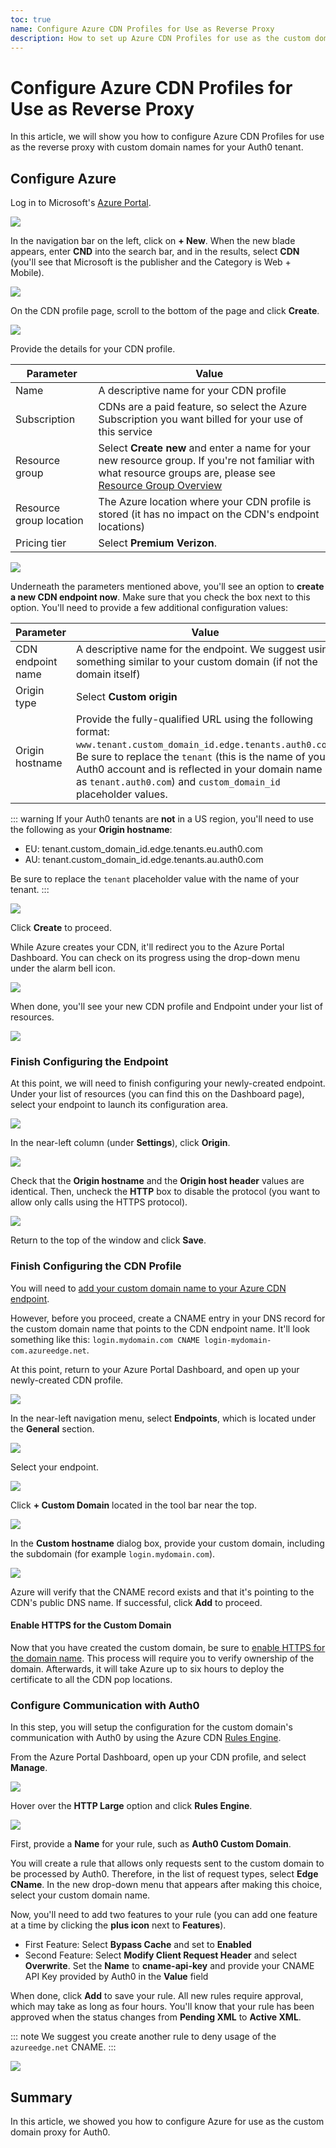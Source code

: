 ```yaml
---
toc: true
name: Configure Azure CDN Profiles for Use as Reverse Proxy
description: How to set up Azure CDN Profiles for use as the custom domain proxy for Auth0
---
```

# Configure Azure CDN Profiles for Use as Reverse Proxy

In this article, we will show you how to configure Azure CDN Profiles for use as the reverse proxy with custom domain names for your Auth0 tenant.

## Configure Azure

Log in to Microsoft's [Azure Portal](https://azure.microsoft.com/en-us/features/azure-portal/).

![](/azure-dashboard.png)

In the navigation bar on the left, click on **+ New**. When the new blade appears, enter **CND** into the search bar, and in the results, select **CDN** (you'll see that Microsoft is the publisher and the Category is Web + Mobile). 

![](/cdn.png)

On the CDN profile page, scroll to the bottom of the page and click **Create**.

![](/cdn-home.png)

Provide the details for your CDN profile.

| Parameter | Value |
| - | - |
| Name | A descriptive name for your CDN profile |
| Subscription | CDNs are a paid feature, so select the Azure Subscription you want billed for your use of this service |
| Resource group | Select **Create new** and enter a name for your new resource group. If you're not familiar with what resource groups are, please see [Resource Group Overview](https://docs.microsoft.com/en-us/azure/azure-resource-manager/resource-group-overview) |
| Resource group location | The Azure location where your CDN profile is stored (it has no impact on the CDN's endpoint locations) |
| Pricing tier | Select **Premium Verizon**. |

![](/cdn-profile-1.png)

Underneath the parameters mentioned above, you'll see an option to **create a new CDN endpoint now**. Make sure that you check the box next to this option. You'll need to provide a few additional configuration values:

| Parameter | Value |
| - | - |
| CDN endpoint name | A descriptive name for the endpoint. We suggest using something similar to your custom domain (if not the domain itself) |
| Origin type | Select **Custom origin** |
| Origin hostname | Provide the fully-qualified URL using the following format: `www.tenant.custom_domain_id.edge.tenants.auth0.com`. Be sure to replace the `tenant` (this is the name of your Auth0 account and is reflected in your domain name as `tenant.auth0.com`) and `custom_domain_id` placeholder values. 

::: warning
If your Auth0 tenants are **not** in a US region, you'll need to use the following as your **Origin hostname**:

* EU: tenant.custom_domain_id.edge.tenants.eu.auth0.com
* AU: tenant.custom_domain_id.edge.tenants.au.auth0.com

Be sure to replace the `tenant` placeholder value with the name of your tenant.
:::

![](/cdn-profile-2.png)

Click **Create** to proceed.

While Azure creates your CDN, it'll redirect you to the Azure Portal Dashboard. You can check on its progress using the drop-down menu under the alarm bell icon.

![](/creating-profile.png)

When done, you'll see your new CDN profile and Endpoint under your list of resources.

![](/resources.png)

### Finish Configuring the Endpoint

At this point, we will need to finish configuring your newly-created endpoint. Under your list of resources (you can find this on the Dashboard page), select your endpoint to launch its configuration area.

![](/endpoint.png)

In the near-left column (under **Settings**), click **Origin**.

![](/endpoint-origin.png)

Check that the **Origin hostname** and the **Origin host header** values are identical. Then, uncheck the **HTTP** box to disable the protocol (you want to allow only calls using the HTTPS protocol).

![](/disable-http.png)

Return to the top of the window and click **Save**.

### Finish Configuring the CDN Profile

You will need to [add your custom domain name to your Azure CDN endpoint](https://docs.microsoft.com/en-us/azure/cdn/cdn-map-content-to-custom-domain#register-a-custom-domain-for-an-azure-cdn-endpoint-using-the-intermediary-cdnverify-subdomain).

However, before you proceed, create a CNAME entry in your DNS record for the custom domain name that points to the CDN endpoint name. It'll look something like this: `login.mydomain.com CNAME login-mydomain-com.azureedge.net`.

At this point, return to your Azure Portal Dashboard, and open up your newly-created CDN profile.

![](/new-cdn-profile.png)

In the near-left navigation menu, select **Endpoints**, which is located under the **General** section.

![](/cdn-endpoints.png)

Select your endpoint.

![](/select-endpoint.png)

Click **+ Custom Domain** located in the tool bar near the top.

![](/cdn-otpions.png)

In the **Custom hostname** dialog box, provide your custom domain, including the subdomain (for example `login.mydomain.com`).

![](/provide-custom-hostname.png)

Azure will verify that the CNAME record exists and that it's pointing to the CDN's public DNS name. If successful, click **Add** to proceed.

#### Enable HTTPS for the Custom Domain

Now that you have created the custom domain, be sure to [enable HTTPS for the domain name](https://docs.microsoft.com/en-us/azure/cdn/cdn-custom-ssl). This process will require you to verify ownership of the domain. Afterwards, it will take Azure up to six hours to deploy the certificate to all the CDN pop locations.

### Configure Communication with Auth0

In this step, you will setup the configuration for the custom domain's communication with Auth0 by using the Azure CDN [Rules Engine](https://docs.microsoft.com/en-us/azure/cdn/cdn-rules-engine).

From the Azure Portal Dashboard, open up your CDN profile, and select **Manage**.

![](/manage-cdn-profile.png)

Hover over the **HTTP Large** option and click **Rules Engine**.

![](/select-rules-engine.png)

First, provide a **Name** for your rule, such as **Auth0 Custom Domain**.

You will create a rule that allows only requests sent to the custom domain to be processed by Auth0. Therefore, in the list of request types, select **Edge CName**. In the new drop-down menu that appears after making this choice, select your custom domain name.

Now, you'll need to add two features to your rule (you can add one feature at a time by clicking the **plus icon** next to **Features**).

* First Feature: Select **Bypass Cache** and set to **Enabled**
* Second Feature: Select **Modify Client Request Header** and select **Overwrite**. Set the **Name** to **cname-api-key** and provide your CNAME API Key provided by Auth0 in the **Value** field

When done, click **Add** to save your rule. All new rules require approval, which may take as long as four hours. You'll know that your rule has been approved when the status changes from **Pending XML** to **Active XML**.

::: note
We suggest you create another rule to deny usage of the `azureedge.net` CNAME.
:::

![](/configure-rule.png)

## Summary

In this article, we showed you how to configure Azure for use as the custom domain proxy for Auth0.
